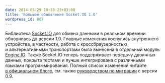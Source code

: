 ```yaml
---
date: 2014-05-29 10:33:23+03:00
title: 'Большое обновление Socket.IO 1.0'
wordpress_id: 867
---
```


Библиотека [Socket.IO](http://socket.io) для обмена данными в реальном времени обновилась до версии 1.0. Главные изменения коснулись внутреннего устройства, в частности, работа с кроссбраузерностью и альтернативными транспортами была вынесена в отдельный модуль [Engine.IO](http://github.com/automattic/engine.io). Также Socket.IO теперь поддерживает передачу двоичных данных, покрыта тестами и лучше интегрирована с различными языками программирования. Полный список изменений читайте [в официальном блоге](http://socket.io/blog/introducing-socket-io-1-0/), см. также [руководством по миграции](http://socket.io/docs/migrating-from-0-9/) с версии 0.9.
